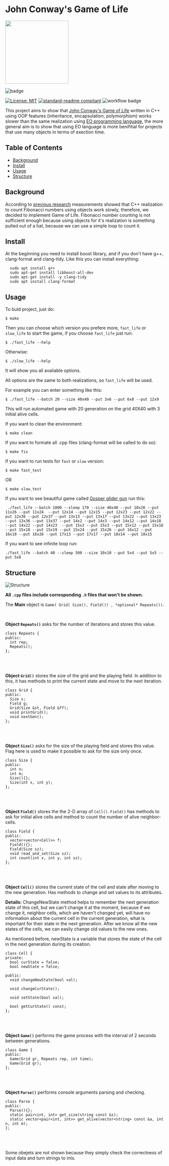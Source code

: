 # John Conway's Game of Life 

<img src="https://play-lh.googleusercontent.com/4xtboOCl4G36He2_RUaYhI9v_eDIoXara2hAxDi99f1R5MwLjSI1QZ_CT6wLdjCTV3E" width="200" height="200" />

![badge](	https://img.shields.io/badge/C%2B%2B-00599C?style=for-the-badge&logo=c%2B%2B&logoColor=white)

[![License: MIT](https://img.shields.io/badge/License-MIT-yellow.svg)](https://github.com/potatmen/Life/blob/master/LICENSE.txt)
[![standard-readme compliant](https://img.shields.io/badge/readme%20style-standard-brightgreen.svg?style=flat-square)](https://github.com/RichardLitt/standard-readme)
![workflow badge](https://github.com/potatmen/Life/actions/workflows/Life.yml/badge.svg)


This project aims to show that [John Conway's Game of Life](https://en.wikipedia.org/wiki/Conway%27s_Game_of_Life) written in C++ using OOP features (inheritance, encapsulation, polymorphism) works slower than the same realization using [EO programming language](https://github.com/objectionary/eo), the more general aim is to show that using EO language is more benifitial for projects that use many objects in terms of exection time.


## Table of Contents

- [Background](#background)
- [Install](#install)
- [Usage](#usage)
- [Structure](#structure)

## Background

According to [previous research](https://github.com/yegor256/fibonacci) measurements showed that C++ realization to count Fibonacci numbers using objects work slowly, therefore, we decided to implement Game of Life. Fibonacci number counting is not sufficient enough because using objects for it's realization is something pulled out of a hat, because we can use a simple loop to count it.
    
## Install

At the beginning you need to install boost library, and if you don't have g++, clang-format and clang-tidy. Like this you can install everything:

```
  sudo apt install g++
  sudo apt-get install libboost-all-dev
  sudo apt-get install -y clang-tidy
  sudo apt install clang-format
```

## Usage

To buld project, just do:

```
$ make
```

Then you can choose which version you prefere more, ```fast_life``` or ```slow_life``` to start the game, if you choose ```fast_life``` just run:

```
$ ./fast_life --help
```
Otherwise:

```
$ ./slow_life --help
```
It will show you all avaliable options.

All options are the same to both realizations, so ```fast_life``` will be used.

For example you can enter something like this:

```
$ ./fast_life --batch 20 --size 40x40 --put 3x6 --put 6x8 --put 12x9
```
This will run automated game with 20 generation on the grid 40X40 with 3 initial alive cells.

If you want to clean the environment:
```
$ make clean
```

If you want to formate all .cpp files (clang-format will be called to do so):
```
$ make fix
```

If you want to run tests for ```fast``` or ```slow``` version:
```
$ make fast_test
```
OR
```
$ make slow_test
```


If you want to see beautiful game called [Gosper glider gun](https://conwaylife.com/wiki/Gosper_glider_gun) run this:

```
 ./fast_life --batch 1000 --sleep 170 --size 40x40 --put 10x26 --put 11x26 --put 11x24  --put 12x14 --put 12x15 --put 12x23 --put 12x22 --put 12x36 --put 12x37 --put 13x13 --put 13x17 --put 13x22 --put 13x23 --put 13x36 --put 13x37 --put 14x2 --put 14x3 --put 14x12 --put 14x18 --put 14x22 --put 14x23  --put 15x2 --put 15x3 --put 15x12 --put 15x16 --put 15x18 --put 15x19 --put 15x24 --put 15x26 --put 16x12 --put 16x18 --put 16x26 --put 17x13 --put 17x17 --put 18x14 --put 18x15
```

If you want to see infinite loop run:
```
./fast_life --batch 40 --sleep 500 --size 10x10 --put 5x4 --put 5x5 --put 5x6
```


## Structure

![Structure](https://user-images.githubusercontent.com/90863441/177322155-579f7f99-be1c-4e54-a9a4-c05e79cf7f11.png)


__All ```.cpp``` files include corresponding ```.h``` files that won't be shown.__

The __Main__ object is ```Game( Grid( Size(), Field()) , *optional* Repeats())```. 

<br />

__Object ```Repeats()```__ asks for the number of iterations and stores this value.

```
class Repeats {
public:
  int rep;
  Repeats();
};

```
<br />
<br />

__Object ```Grid()```__ stores the size of the grid and the playing field. In addition to this, it has methods to print the current state and move to the next iteration.

```
class Grid {
public:
  Size s;
  Field g;
  Grid(Size &st, Field &ff);
  void printGrid();
  void nextGen();
};

```
<br />
<br />

__Object ```Size()```__ asks for the size of the playing field and stores this value. Flag here is used to make it possible to ask for the size only once. 

```
class Size {
public:
  int n;
  int m;
  Size(){};
  Size(int x, int y);
};

```

<br />
<br />

__Object ```Field()```__ stores the the 2-D array of ```Cell()```. ```Field()``` has methods to ask for initial alive cells and method to count the number of alive neighbor-cells.

```
class Field {
public:
  vector<vector<Cell>> f;
  Field(){};
  Field(Size sz);
  void read_and_set(Size sz);
  int count(int x, int y, int sz);
};
```
<br />
<br />

__Object ```Cell()```__ stores the current state of the cell and state after moving to the new generation. Has methods to change and set values to its attributes.

__Details:__ ChangeNewState method helps to remember the next generation state of this cell, but we can't change it at the moment, because if we change it, neighbor cells, which are haven't changed yet, will have no information about the current cell in the current generation, what is important for their state in the next generation. After we know all the new states of the cells, we can easily change old values to the new ones.

As mentioned before, newState is a variable that stores the state of the cell in the next generation during its creation. 

```
class Cell {
private:
  bool curState = false;
  bool newState = false;

public:
  void changeNewState(bool val);

  void changeCurState();

  void setState(bool val);

  bool getCurState() const;
};

```
<br />
<br />

__Object ```Game()```__ performs the game process with the interval of 2 seconds between generations.

```
class Game {
public:
  Game(Grid gr, Repeats rep, int time);
  Game(Grid gr);
};
```

<br />
<br />

__Object ```Parse()```__ performs console arguments parsing and checking.

```
class Parse {
public:
  Parse(){};
  static pair<int, int> get_size(string const &s);
  static vector<pair<int, int>> get_alive(vector<string> const &a, int n, int m);
};
```

<br />
<br />

Some obejets are not shown because they simply check the correctness of input data and turn strings to ints. 


